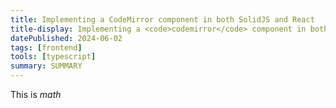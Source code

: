```yaml
---
title: Implementing a CodeMirror component in both SolidJS and React
title-display: Implementing a <code>codemirror</code> component in both <code>solid-js</code> and <code>react</code>
datePublished: 2024-06-02
tags: [frontend]
tools: [typescript]
summary: SUMMARY
---
```


This is $math$ 